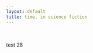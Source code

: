 ```yaml
---
layout: default
title: time, in science fiction
---
```

<br />
<div id="visualization"></div>

test 28
